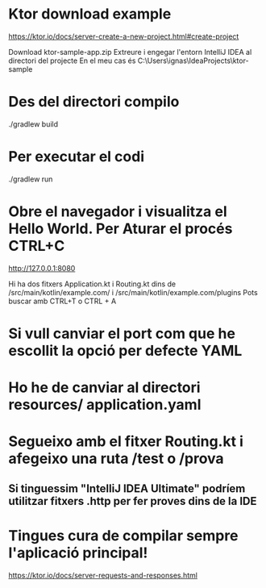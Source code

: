 # Ktor download example
https://ktor.io/docs/server-create-a-new-project.html#create-project

Download ktor-sample-app.zip
Extreure i engegar l'entorn IntelliJ IDEA al directori del projecte
En el meu cas és C:\Users\ignas\IdeaProjects\ktor-sample
# Des del directori compilo 
./gradlew build
# Per executar el codi
./gradlew run

# Obre el navegador i visualitza el Hello World. Per Aturar el procés CTRL+C
http://127.0.0.1:8080

Hi ha dos fitxers Application.kt i Routing.kt dins de
/src/main/kotlin/example.com/ i
/src/main/kotlin/example.com/plugins
Pots buscar amb CTRL+T o CTRL + A

# Si vull canviar el port com que he escollit la opció per defecte YAML
# Ho he de canviar al directori resources/ application.yaml

# Segueixo amb el fitxer Routing.kt i afegeixo una ruta /test o /prova
## Si tinguessim "IntelliJ IDEA Ultimate" podríem utilitzar fitxers .http per fer proves dins de la IDE

# Tingues cura de compilar sempre l'aplicació principal!
https://ktor.io/docs/server-requests-and-responses.html

